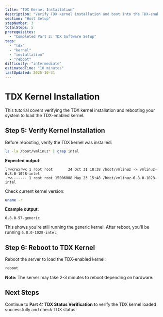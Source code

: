 ```yaml
---
title: "TDX Kernel Installation"
description: "Verify TDX kernel installation and boot into the TDX-enabled kernel"
section: "Host Setup"
stepNumber: 3
totalSteps: 5
prerequisites:
  - "Completed Part 2: TDX Software Setup"
tags:
  - "tdx"
  - "kernel"
  - "installation"
  - "reboot"
difficulty: "intermediate"
estimatedTime: "10 minutes"
lastUpdated: 2025-10-31
---
```


# TDX Kernel Installation

This tutorial covers verifying the TDX kernel installation and rebooting your system to load the TDX-enabled kernel.

## Step 5: Verify Kernel Installation

Before rebooting, verify the TDX kernel was installed:

```bash
ls -la /boot/vmlinuz* | grep intel
```

**Expected output:**

```
lrwxrwxrwx 1 root root       24 Oct 31 18:38 /boot/vmlinuz -> vmlinuz-6.8.0-1028-intel
-rw------- 1 root root 15006088 May 23 15:48 /boot/vmlinuz-6.8.0-1028-intel
```

Check current kernel version:

```bash
uname -r
```

**Example output:**
```
6.8.0-57-generic
```

This shows you're still running the generic kernel. After reboot, you'll be running `6.8.0-1028-intel`.

## Step 6: Reboot to TDX Kernel

Reboot the server to load the TDX-enabled kernel:

```bash
reboot
```

**Note:** The server may take 2-3 minutes to reboot depending on hardware.

## Next Steps

Continue to **Part 4: TDX Status Verification** to verify the TDX kernel loaded successfully and check TDX status.
